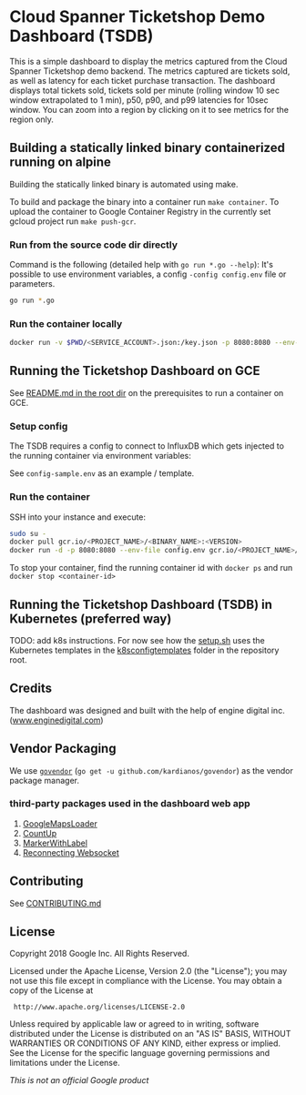 # Cloud Spanner Ticketshop Demo Dashboard (TSDB)

This is a simple dashboard to display the metrics captured from the Cloud Spanner
Ticketshop demo backend. The metrics captured are tickets sold, as well as latency
for each ticket purchase transaction. The dashboard displays total tickets sold,
tickets sold per minute (rolling window 10 sec window extrapolated to 1 min),
p50, p90, and p99 latencies for 10sec window. You can zoom into a region by
clicking on it to see metrics for the region only.

## Building a statically linked binary containerized running on alpine

Building the statically linked binary is automated using make.

To build and package the binary into a container run `make container`.
To upload the container to Google Container Registry in the currently
set gcloud project run `make push-gcr`.

### Run from the source code dir directly

Command is the following (detailed help with `go run *.go --help`):
It's possible to use environment variables, a config `-config config.env` file or parameters.

```bash
go run *.go
```

### Run the container locally

```bash
docker run -v $PWD/<SERVICE_ACCOUNT>.json:/key.json -p 8080:8080 --env-file config.env -it <BINARY_NAME>:<VERSION>
```

## Running the Ticketshop Dashboard on GCE

See [README.md in the root dir](../README.md#Development) on the prerequisites to
run a container on GCE.

### Setup config

The TSDB requires a config to connect to InfluxDB which gets injected to the
running container via environment variables:

See `config-sample.env` as an example / template.

### Run the container

SSH into your instance and execute:

```bash
sudo su -
docker pull gcr.io/<PROJECT_NAME>/<BINARY_NAME>:<VERSION>
docker run -d -p 8080:8080 --env-file config.env gcr.io/<PROJECT_NAME>/<BINARY_NAME>:<VERSION>
```

To stop your container, find the running container id with `docker ps` and run `docker stop <container-id>`

## Running the Ticketshop Dashboard (TSDB) in Kubernetes (preferred way)

TODO: add k8s instructions. For now see how the [setup.sh](../setup.sh) uses the
Kubernetes templates in the [k8sconfigtemplates](../k8sconfigtemplates) folder in the
repository root.

## Credits

The dashboard was designed and built with the help of engine digital inc. (www.enginedigital.com)

## Vendor Packaging

We use [`govendor`](https://github.com/kardianos/govendor) (`go get -u github.com/kardianos/govendor`) as the vendor package manager.

### third-party packages used in the dashboard web app

 1. [GoogleMapsLoader](https://github.com/Carrooi/Js-GoogleMapsLoader)
 1. [CountUp](https://github.com/inorganik/CountUp.js)
 1. [MarkerWithLabel](https://github.com/googlemaps/v3-utility-library)
 1. [Reconnecting Websocket](https://github.com/joewalnes/reconnecting-websocket)

## Contributing

See [CONTRIBUTING.md](../CONTRIBUTING.md)

## License

Copyright 2018 Google Inc. All Rights Reserved.

Licensed under the Apache License, Version 2.0 (the "License");
you may not use this file except in compliance with the License.
You may obtain a copy of the License at

     http://www.apache.org/licenses/LICENSE-2.0

Unless required by applicable law or agreed to in writing, software
distributed under the License is distributed on an "AS IS" BASIS,
WITHOUT WARRANTIES OR CONDITIONS OF ANY KIND, either express or implied.
See the License for the specific language governing permissions and
limitations under the License.

*This is not an official Google product*